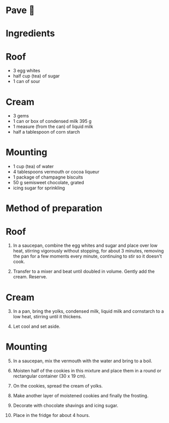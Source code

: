# Pave :cake:

# Ingredients

# Roof

- 3 egg whites
- half cup (tea) of sugar
- 1 can of sour 

# Cream

- 3 gems
- 1 can or box of condensed milk 395 g
- 1 measure (from the can) of liquid milk
- half a tablespoon of corn starch

# Mounting

- 1 cup (tea) of water
- 4 tablespoons vermouth or cocoa liqueur
- 1 package of champagne biscuits
- 50 g semisweet chocolate, grated
- icing sugar for sprinkling

# Method of preparation

# Roof

1. In a saucepan, combine the egg whites and sugar and place over low heat, stirring vigorously without stopping, for about 3 minutes, removing the pan for a few moments every minute, continuing to stir so it doesn't cook.

2. Transfer to a mixer and beat until doubled in volume. Gently add the cream. Reserve.

# Cream

3. In a pan, bring the yolks, condensed milk, liquid milk and cornstarch to a low heat, stirring until it thickens.

4. Let cool and set aside.

# Mounting

5. In a saucepan, mix the vermouth with the water and bring to a boil.

6. Moisten half of the cookies in this mixture and place them in a round or rectangular container (30 x 19 cm).

7. On the cookies, spread the cream of yolks.

8. Make another layer of moistened cookies and finally the frosting.

9. Decorate with chocolate shavings and icing sugar.

10. Place in the fridge for about 4 hours.
